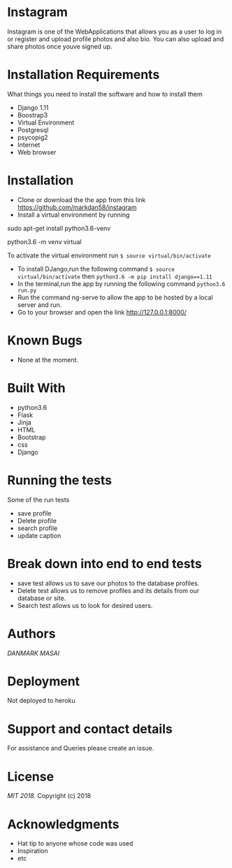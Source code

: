 
# Instagram
Instagram is one of the WebApplications that allows you as a user to log in or register and upload profile photos and also bio. You can also upload and share photos once youve signed up.

# Installation Requirements

What things you need to install the software and how to install them

* Django 1.11
* Boostrap3
* Virtual Environment
* Postgresql
* psycopig2
* Internet
* Web browser

####
# Installation
* Clone or download the the app from this link https://github.com/markdan58/instagram
* Install a virtual environment by running

sudo apt-get install python3.6-venv

python3.6 -m venv virtual

To activate the virtual environment run `$ source virtual/bin/activate`
* To install DJango,run the following command `$ source virtual/bin/activate` then `python3.6 -m pip install django==1.11`
* In the terminal,run the app by running the following command `python3.6 run.py`
* Run the command ng-serve to allow the app to be hosted by a local server and run.
* Go to your browser and open the link  http://127.0.0.1:8000/

# Known Bugs
* None at the moment.

# Built With
* python3.6
* Flask
* Jinja
* HTML
* Bootstrap
* css
* Django

# Running the tests
Some of the run tests
* save profile
* Delete profile
* search profile
* update caption

# Break down into end to end tests
* save test allows us to save our photos to the database profiles.
* Delete test allows us to remove profiles and its details from our database or site.
* Search test allows us to look for desired users.

# Authors
*DANMARK MASAI*

# Deployment
Not deployed to heroku

# Support and contact details
For assistance and Queries please create an issue.

# License
*MIT 2018.*
Copyright (c) 2018

# Acknowledgments
* Hat tip to anyone whose code was used
* Inspiration
* etc
